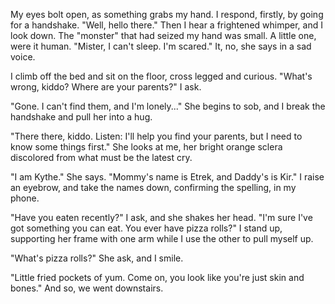 My eyes bolt open, as something grabs my hand. I respond, firstly, by going for a handshake. "Well, hello there." Then I hear a frightened whimper, and I look down. The "monster" that had seized my hand was small. A little one, were it human. "Mister, I can't sleep. I'm scared." It, no, she says in a sad voice.

I climb off the bed and sit on the floor, cross legged and curious. "What's wrong, kiddo? Where are your parents?" I ask.

"Gone. I can't find them, and I'm lonely..." She begins to sob, and I break the handshake and pull her into a hug.

"There there, kiddo. Listen: I'll help you find your parents, but I need to know some things first." She looks at me, her bright orange sclera discolored from what must be the latest cry.

"I am Kythe." She says. "Mommy's name is Etrek, and Daddy's is Kir." I raise an eyebrow, and take the names down, confirming the spelling, in my phone.

"Have you eaten recently?" I ask, and she shakes her head. "I'm sure I've got something you can eat. You ever have pizza rolls?" I stand up, supporting her frame with one arm while I use the other to pull myself up.

"What's pizza rolls?" She ask, and I smile.

"Little fried pockets of yum. Come on, you look like you're just skin and bones." And so, we went downstairs.